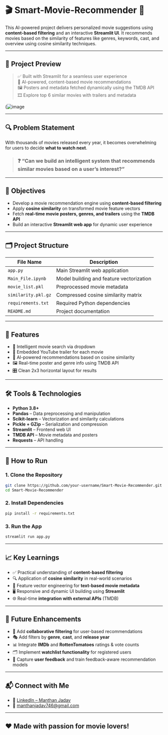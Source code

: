 # 🎬 Smart-Movie-Recommender 🎥

This AI-powered project delivers personalized movie suggestions using **content-based filtering** and an interactive **Streamlit UI**. It recommends movies based on the similarity of features like genres, keywords, cast, and overview using cosine similarity techniques.

---

## 🌟 Project Preview

> ✅ Built with Streamlit for a seamless user experience  
> 🧠 AI-powered, content-based movie recommendations  
> 🖼️ Posters and metadata fetched dynamically using the TMDB API  
> 🎞️ Explore top 6 similar movies with trailers and metadata  

(![image](https://github.com/user-attachments/assets/8fd023f3-6437-4683-9c59-573a3e757b45)

---

## 🔍 Problem Statement

With thousands of movies released every year, it becomes overwhelming for users to decide **what to watch next**.

> ### ❓ “Can we build an intelligent system that recommends similar movies based on a user’s interest?”

---

## 🎯 Objectives

- Develop a movie recommendation engine using **content-based filtering**
- Apply **cosine similarity** on transformed movie feature vectors
- Fetch **real-time movie posters, genres, and trailers** using the **TMDB API**
- Build an interactive **Streamlit web app** for dynamic user experience

---

## 🗂️ Project Structure

| File Name            | Description                                    |
|----------------------|------------------------------------------------|
| `app.py`             | Main Streamlit web application                 |
| `Main_File.ipynb`    | Model building and feature vectorization       |
| `movie_list.pkl`     | Preprocessed movie metadata                    |
| `similarity.pkl.gz`  | Compressed cosine similarity matrix            |
| `requirements.txt`   | Required Python dependencies                   |
| `README.md`          | Project documentation                          |

---

## 🧠 Features

- 🔎 Intelligent movie search via dropdown
- 🎥 Embedded YouTube trailer for each movie
- 🧠 AI-powered recommendations based on cosine similarity
- 🖼️ Real-time poster and genre info using TMDB API
- 🎛️ Clean 2x3 horizontal layout for results

---

## 🛠️ Tools & Technologies

- **Python 3.8+**
- **Pandas** – Data preprocessing and manipulation  
- **Scikit-learn** – Vectorization and similarity calculations  
- **Pickle + GZip** – Serialization and compression  
- **Streamlit** – Frontend web UI  
- **TMDB API** – Movie metadata and posters  
- **Requests** – API handling  

---

## 🚀 How to Run

### 1. Clone the Repository
```bash
git clone https://github.com/your-username/Smart-Movie-Recommender.git
cd Smart-Movie-Recommender
```

### 2. Install Dependencies
```bash
pip install -r requirements.txt
```

### 3. Run the App
```bash
streamlit run app.py
```
---

## 📈 Key Learnings

- ✅ Practical understanding of **content-based filtering**
- 🔍 Application of **cosine similarity** in real-world scenarios
- 🧠 Feature vector engineering for **text-based movie metadata**
- 🖥️ Responsive and dynamic UI building using **Streamlit**
- 🌐 Real-time **integration with external APIs** (TMDB)

---

## 📌 Future Enhancements

- 🧠 Add **collaborative filtering** for user-based recommendations
- 🎭 Add filters by **genre**, **cast**, and **release year**
- 📊 Integrate **IMDb** and **RottenTomatoes** ratings & vote counts
- 🗂️ Implement **watchlist functionality** for registered users
- 💬 Capture **user feedback** and train feedback-aware recommendation models

---

## 📬 Connect with Me

- 💼 [LinkedIn – Manthan Jadav](https://www.linkedin.com/in/manthanjadav/)
- 📧 [manthanjadav746@gmail.com](mailto:manthanjadav746@gmail.com)

---

## ❤️ Made with passion for movie lovers!

